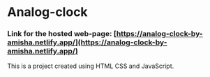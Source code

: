# Analog-clock

### Link for the hosted web-page: [https://analog-clock-by-amisha.netlify.app/](https://analog-clock-by-amisha.netlify.app/)


This is a project created using HTML CSS and JavaScript.
